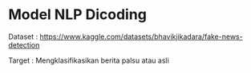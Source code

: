 # Model NLP Dicoding

Dataset : https://www.kaggle.com/datasets/bhavikjikadara/fake-news-detection

Target : Mengklasifikasikan berita palsu atau asli
